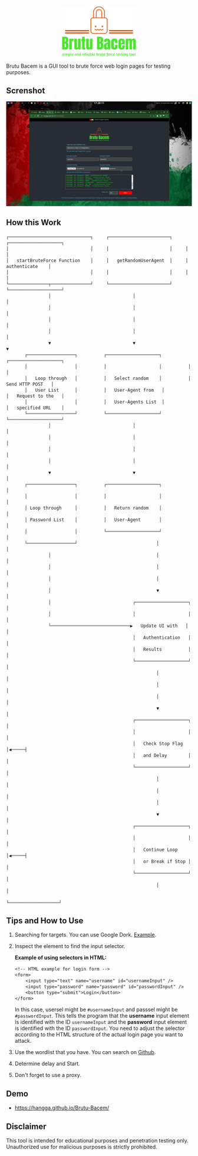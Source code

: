 <p align="center">
  <img src="https://github.com/hangga/Brutu-Bacem/blob/main/brutu-bacem-high-resolution-logo-transparent.png?raw=true" width="200px"/>
</p>

Brutu Bacem is a GUI tool to brute force web login pages for testing purposes.

## Screnshot

<p align="center">
   <img width="700px" src="https://github.com/hangga/Brutu-Bacem/blob/main/brutu-baem-web-blur.png?raw=true"/>
</p>

## How this Work

```
┌───────────────────────────────┐     ┌───────────────────────┐     ┌────────────────────┐
│                               │     │                       │     │                    │
│   startBruteForce Function    │     │   getRandomUserAgent  │     │   authenticate    │
│                               │     │                       │     │                    │
└───────────────┬───────────────┘     └───────────────────────┘     └────────────────────┘
                │                               │                               │
                │                               │                               │
                │                               │                               │
                │                               │                               │
                ▼                               ▼                               ▼
       ┌──────────────────┐          ┌────────────────────┐          ┌────────────────────┐
       │                  │          │                    │          │                    │
       │   Loop through   │          │   Select random    │          │   Send HTTP POST   │
       │   User List      │          │   User-Agent from   │          │   Request to the   │
       │                  │          │   User-Agents List  │          │   specified URL    │
       └──────────────────┘          └────────────────────┘          └────────────────────┘
                │                               │                               │
                │                               │                               │
                │                               │                               │
                │                               │                               │
                ▼                               ▼                               │
       ┌──────────────────┐          ┌────────────────────┐                   │
       │                  │          │                    │                   │
       │ Loop through     │          │   Return random    │                   │
       │ Password List    │          │   User-Agent       │                   │
       │                  │          └────────────────────┘                   │
       └──────────────────┘                              │                   │
                │                                        │                   │
                │                                        │                   │
                │                                        │                   │
                │                                        ▼                   │
                │                               ┌────────────────────┐      │
                │                               │                    │      │
                └──────────────────────────────▶   Update UI with   │      │
                                                │   Authentication   │      │
                                                │   Results          │      │
                                                └────────────────────┘      │
                                                         │                   │
                                                         │                   │
                                                         │                   │
                                                         ▼                   │
                                                ┌────────────────────┐      │
                                                │                    │      │
                                                │   Check Stop Flag  │◀─────┤
                                                │   and Delay        │      │
                                                └────────────────────┘      │
                                                         │                   │
                                                         │                   │
                                                         │                   │
                                                         ▼                   │
                                                ┌────────────────────┐      │
                                                │                    │      │
                                                │   Continue Loop    │◀─────┤
                                                │   or Break if Stop │      │
                                                └────────────────────┘      │
                                                         │                   │
                                                         └───────────────────┘

```

## Tips and How to Use
1. Searching for targets. You can use Google Dork. <a target="_blank" href="https://www.google.com/search?q=inurl%3A+%22admin%22+%22co.il%22">Example</a>.
2. Inspect the element to find the input selector.
 
    **Example of using selectors in HTML:**
  
    ```
    <!-- HTML example for login form -->
    <form>
        <input type="text" name="username" id="usernameInput" />
        <input type="password" name="password" id="passwordInput" />
        <button type="submit">Login</button>
    </form>
    ```
    In this case, usersel might be `#usernameInput` and passsel might be `#passwordInput`. This tells the program that the **username** input element is identified with the ID `usernameInput` and the **password** input element is identified with the ID `passwordInput`. You need to adjust the selector according to the HTML structure of the actual login page you want to attack.

3. Use the wordlist that you have. You can search on <a href="https://github.com/topics/password-list?o=desc&s=updated"> Github</a>.
4. Determine delay and Start.
5. Don't forget to use a proxy.

## Demo
- https://hangga.github.io/Brutu-Bacem/

## Disclaimer
This tool is intended for educational purposes and penetration testing only. Unauthorized use for malicious purposes is strictly prohibited.
